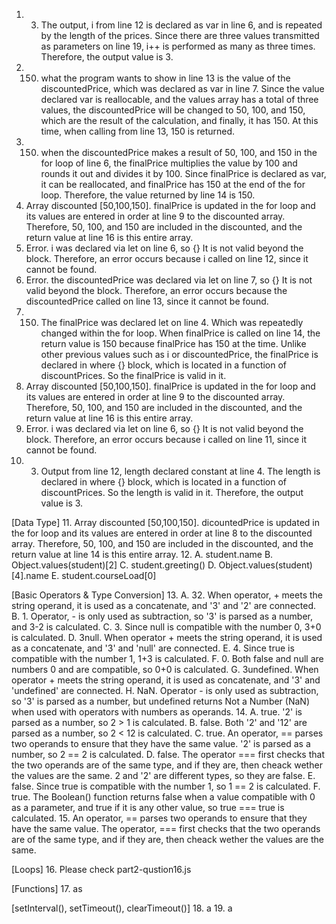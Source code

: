 1. 3. The output, i from line 12 is declared as var in line 6, and is repeated by the length of the prices. Since there are three values transmitted as parameters on line 19, i++ is performed as many as three times. Therefore, the output value is 3.
2. 150. what the program wants to show in line 13 is the value of the discountedPrice, which was declared as var in line 7. Since the value declared var is reallocable, and the values array has a total of three values, the discountedPrice will be changed to 50, 100, and 150, which are the result of the calculation, and finally, it has 150. At this time, when calling from line 13, 150 is returned.
3.  150. when the discountedPrice makes a result of 50, 100, and 150 in the for loop of line 6, the finalPrice multiplies the value by 100 and rounds it out and divides it by 100. Since finalPrice is declared as var, it can be reallocated, and finalPrice has 150 at the end of the for loop. Therefore, the value returned by line 14 is 150.
4.  Array discounted [50,100,150]. finalPrice is updated in the for loop and its values are entered in order at line 9 to the discounted array. Therefore, 50, 100, and 150 are included in the discounted, and the return value at line 16 is this entire array.
5.  Error. i was declared via let on line 6, so {} It is not valid beyond the block. Therefore, an error occurs because i called on line 12, since it cannot be found.
6.  Error. the discountedPrice was declared via let on line 7, so {} It is not valid beyond the block. Therefore, an error occurs because the discountedPrice called on line 13, since it cannot be found.
7.  150. The finalPrice was declared let on line 4. Which was repeatedly changed within the for loop. When finalPrice is called on line 14, the return value is 150 because finalPrice has 150 at the time. Unlike other previous values such as i or discountedPrice, the finalPrice is declared in where {} block, which is located in a function of discountPrices. So the finalPrice is valid in it.
8.  Array discounted [50,100,150]. finalPrice is updated in the for loop and its values are entered in order at line 9 to the discounted array. Therefore, 50, 100, and 150 are included in the discounted, and the return value at line 16 is this entire array.
9.  Error. i was declared via let on line 6, so {} It is not valid beyond the block. Therefore, an error occurs because i called on line 11, since it cannot be found.
10. 3. Output from line 12, length declared constant at line 4. The length is declared in where {} block, which is located in a function of discountPrices. So the length is valid in it. Therefore, the output value is 3.

[Data Type]
11. Array discounted [50,100,150]. dicountedPrice is updated in the for loop and its values are entered in order at line 8 to the discounted array. Therefore, 50, 100, and 150 are included in the discounted, and the return value at line 14 is this entire array.
12. A. student.name
    B. Object.values(student)[2]
    C. student.greeting()
    D. Object.values(student)[4].name
    E. student.courseLoad[0]

[Basic Operators & Type Conversion]
13. A. 32. When operator, + meets the string operand, it is used as a concatenate, and '3' and '2' are connected.
    B. 1. Operator, - is only used as subtraction, so '3' is parsed as a number, and 3-2 is calculated.
    C. 3. Since null is compatible with the number 0, 3+0 is calculated.
    D. 3null. When operator + meets the string operand, it is used as a concatenate, and '3' and 'null' are connected.
    E. 4. Since true is compatible with the number 1, 1+3 is calculated.
    F. 0. Both false and null are numbers 0 and are compatible, so 0+0 is calculated.
    G. 3undefined. When operator + meets the string operand, it is used as concatenate, and '3' and 'undefined' are connected.
    H. NaN. Operator - is only used as subtraction, so '3' is parsed as a number, but undefined returns Not a Number (NaN) when used with operators with numbers as operands.
14. A. true. '2' is parsed as a number, so 2 > 1 is calculated.
    B. false. Both '2' and '12' are parsed as a number, so 2 < 12 is calculated.
    C. true. An operator, == parses two operands to ensure that they have the same value. '2' is parsed as a number, so 2 == 2 is calculated.
    D. false. The operator === first checks that the two operands are of the same type, and if they are, then cheack wether the values are the same. 2 and '2' are different types, so they are false.
    E. false. Since true is compatible with the number 1, so 1 == 2 is calculated.
    F. true. The Boolean() function returns false when a value compatible with 0 as a parameter, and true if it is any other value, so true === true is calculated.
15. An operator, == parses two operands to ensure that they have the same value.
    The operator, === first checks that the two operands are of the same type, and if they are, then cheack wether the values are the same.

[Loops]
16. Please check part2-qustion16.js

[Functions]
17. as

[setInterval(), setTimeout(), clearTimeout()]
18. a
19. a